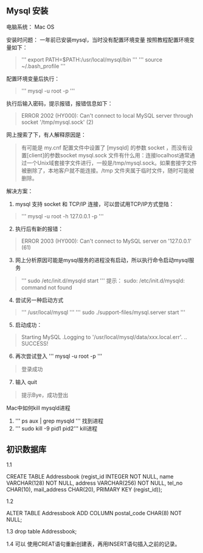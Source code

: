 ## Mysql 安装

电脑系统： Mac OS 

安装时问题：
一年前已安装mysql，当时没有配置环境变量
按照教程配置环境变量如下：
> ''' export PATH=$PATH:/usr/local/mysql/bin '''
> ''' source ~/.bash_profile '''

配置环境变量后执行：
> ''' mysql -u root -p '''

执行后输入密码，提示报错，报错信息如下：
> ERROR 2002 (HY000): Can't connect to local MySQL server through socket '/tmp/mysql.sock' (2)

网上搜索了下，有人解释原因是：
> 有可能是 my.cnf 配置文件中设置了 [mysqld] 的参数 socket ，而没有设置[client]的参数socket
> mysql.sock 文件有什么用：连接localhost通常通过一个Unix域套接字文件进行，一般是/tmp/mysql.sock。如果套接字文件被删除了，本地客户就不能连接。/tmp 文件夹属于临时文件，随时可能被删除。

解决方案：
1. mysql 支持 socket 和 TCP/IP 连接，可以尝试用TCP/IP方式登陆：
> ''' mysql -u root -h 127.0.0.1 -p '''
2. 执行后有新的报错：
> ERROR 2003 (HY000): Can't connect to MySQL server on '127.0.0.1' (61)   
3. 网上分析原因可能是mysql服务的进程没有启动，所以执行命令启动mysql服务
> ''' sudo /etc/init.d/mysqld start '''
> 提示： sudo: /etc/init.d/mysqld: command not found
4. 尝试另一种启动方式
> '''  /usr/local/mysql '''
> '''  sudo ./support-files/mysql.server start '''
5. 启动成功：
> Starting MySQL 
> .Logging to '/usr/local/mysql/data/xxx.local.err'. 
> .. SUCCESS!
6. 再次尝试登入 ''' mysql -u root -p '''
> 登录成功
7. 输入 quit
> 提示Bye，成功登出

Mac中如何kill mysqld进程
1. ''' ps aux | grep mysqld ''' 找到进程
2. ''' sudo kill -9 pid1 pid2''' kill进程


##  初识数据库
1.1 

CREATE TABLE Addressbook
(regist_id    INTEGER      NOT NULL,
name          VARCHAR(128) NOT NULL,
address       VARCHAR(256)  NOT NULL,
tel_no        CHAR(10),
mail_address  CHAR(20),
PRIMARY KEY (regist_id)); 


1.2

ALTER TABLE Addressbook ADD COLUMN  postal_code CHAR(8) NOT NULL;

1.3
drop table Addressbook;

1.4
可以
使用CREAT语句重新创建表，再用INSERT语句插入之前的记录。

